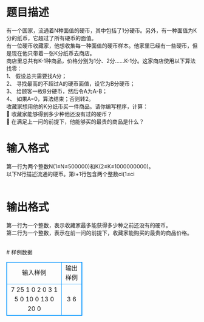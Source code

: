 # 

 
 # 题目描述 
<p>
有一个国家，流通着N种面值的硬币，其中包括了1分硬币。另外，有一种面值为K分的纸币，它超过了所有硬币的面值。 <br>有一位硬币收藏家，他想收集每一种面值的硬币样本。他家里已经有一些硬币，但是现在他只带着一张K分纸币去商店。 <br>商店里总共有K-1种商品，价格分别为1分、2分……K-1分。这家商店使用以下算法找零： <br>1、 假设总共需要找A分； <br>2、 寻找最高的不超过A的硬币面值，设它为B分硬币； <br>3、 给顾客一枚B分硬币，然后令A为A-B； <br>4、 如果A=0，算法结束；否则转2。 <br>收藏家想用他的K分纸币买一件商品。请你编写程序，计算： <br>&#61548; 收藏家能够得到多少种他还没有过的硬币？ <br>&#61548; 在满足上一问的前提下，他能够买的最贵的商品是什么？ <br></p> 

 
 # 输入格式 
<p>
第一行为两个整数N(1≤N≤500000)和K(2≤K≤1000000000)。 <br>以下N行描述流通的硬币。第i+1行包含两个整数ci(1≤ci<br><br></p> 

 
 # 输出格式 
<p>
第一行为一个整数，表示收藏家最多能获得多少种之前还没有的硬币。 <br>第二行为一个整数，表示在前一问的前提下，收藏家能购买的最贵的商品价格。 <br><br></p> 
# 样例数据
<style>
        table,table tr th, table tr td { border:1px solid #0094ff; }
        table { width: 200px; min-height: 25px; line-height: 25px; text-align: center; border-collapse: collapse;}   
    </style>
<table>
	<tr>
		<td>输入样例</td>
		<td>输出样例</td>
	</tr>
<tr><td>7 25
1 0
2 0
3 1
5 0
10 0
13 0
20 0


</td><td>
3
6</td></tr></table>

